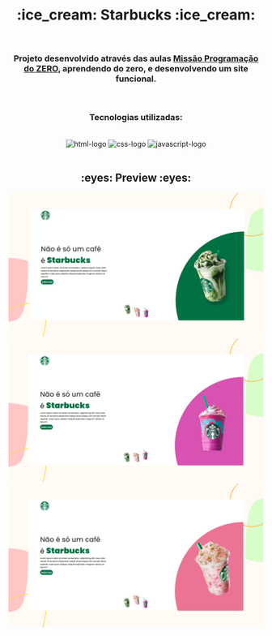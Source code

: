 <div align="center">

<h1>:ice_cream: Starbucks :ice_cream:</h1>
<br>
<h3>Projeto desenvolvido através das aulas <a href="https://www.youtube.com/@RodolfoMori/featured"> Missão Programação do ZERO<a>, aprendendo do zero, e desenvolvendo um site funcional.</h3>
<br>
<h3> Tecnologias utilizadas: </h3>
<br>
<img src="https://img.shields.io/badge/HTML5-E34F26?style=for-the-badge&logo=html5&logoColor=white" alt=html-logo />
<img src="https://img.shields.io/badge/CSS-239120?&style=for-the-badge&logo=css3&logoColor=white" alt=css-logo />
<img src="https://img.shields.io/badge/JavaScript-F7DF1E?style=for-the-badge&logo=javascript&logoColor=black" alt=javascript-logo />
<br>
<br>
<h2>:eyes: Preview :eyes:</h2> 
<img src="https://github.com/livitas/starbucks/blob/master/images/starbucks%20previa%201.png?raw=true">
<img src="https://github.com/livitas/starbucks/blob/master/images/starbucks%20previa%202.png?raw=true">
<img src="https://github.com/livitas/starbucks/blob/master/images/starbucks%20previa%203.png?raw=true">

</div>
